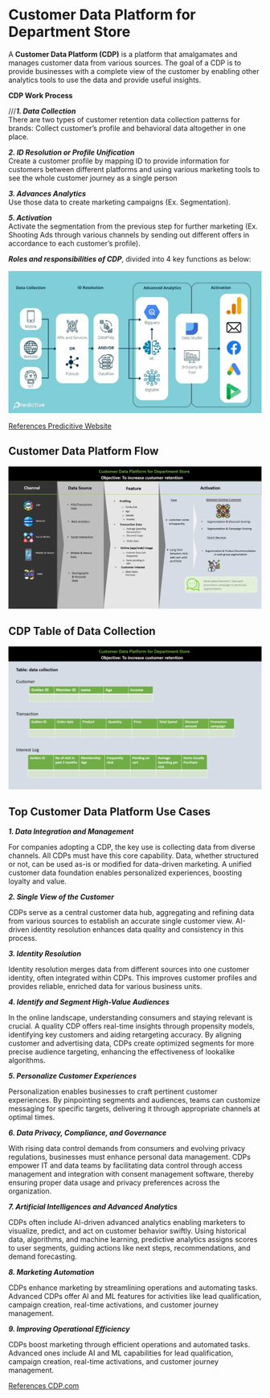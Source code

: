 # Customer Data Platform for Department Store     
A **Customer Data Platform (CDP)** is a platform that amalgamates and manages customer data from various sources. The goal of a CDP is to provide businesses with a complete view of the customer by enabling other analytics tools to use the data and provide useful insights.     


**CDP Work Process**     

///***1. Data Collection***     
There are two types of customer retention data collection patterns for brands: Collect customer’s profile and behavioral data altogether in one place.     

***2. ID Resolution or Profile Unification***     
Create a customer profile by mapping ID to provide information for customers between different platforms and using various marketing tools to see the whole customer journey as a single person     

***3. Advances Analytics***     
Use those data to create marketing campaigns (Ex. Segmentation).

***5. Activation***     
Activate the segmentation from the previous step for further marketing (Ex. Shooting Ads through various channels by sending out different offers in accordance to each customer’s profile).   

***Roles and responsibilities of CDP***, divided into 4 key functions as below:      

![CDP Flow](https://github.com/Pinnun/MADT8101-Seminar-in-Advanced-Analytic/blob/c8e0ff630862c44175f93cd3205cbbe128e52eed/1%20Customer%20Data%20Platform/Raw%20Data/CDP%20RR.png)     

[References Predicitive Website](https://www.salesforce.com/ap/resources/guides/getting-started-with-a-customer-data-platform/)     


## Customer Data Platform Flow
![CDP Flow](https://github.com/Pinnun/MADT8101-Seminar-in-Advanced-Analytic/blob/1a76e48cbf53ad34361745ac29dd77ece66f35b0/1%20Customer%20Data%20Platform/Raw%20Data/CDP%20Flow.png)

## CDP Table of Data Collection
![CDP Data Collection](https://github.com/Pinnun/MADT8101-Seminar-in-Advanced-Analytic/blob/8ff4ef508180fa808fd4fe1508e9a1aab965450c/1%20Customer%20Data%20Platform/Raw%20Data/CDP%20Table%20of%20Data%20Collection.png)

## Top Customer Data Platform Use Cases     
***1.  Data Integration and Management***     
   
   For companies adopting a CDP, the key use is collecting data from diverse channels. All CDPs must have this core capability. Data, whether structured or not, can be used as-is or modified for data-driven marketing. A unified customer data foundation enables personalized experiences, boosting loyalty and value.

***2.  Single View of the Customer***     
   
   CDPs serve as a central customer data hub, aggregating and refining data from various sources to establish an accurate single customer view. AI-driven identity resolution enhances data quality and consistency in this process.     

***3.  Identity Resolution***     
   
   Identity resolution merges data from different sources into one customer identity, often integrated within CDPs. This improves customer profiles and provides reliable, enriched data for various business units.

***4.  Identify and Segment High-Value Audiences***     
   
   In the online landscape, understanding consumers and staying relevant is crucial. A quality CDP offers real-time insights through propensity models, identifying key customers and aiding retargeting accuracy. By aligning customer and advertising data, CDPs create optimized segments for more precise audience targeting, enhancing the effectiveness of lookalike algorithms.

***5.  Personalize Customer Experiences***
    
   Personalization enables businesses to craft pertinent customer experiences. By pinpointing segments and audiences, teams can customize messaging for specific targets, delivering it through appropriate channels at optimal times.

***6.  Data Privacy, Compliance, and Governance***
    
   With rising data control demands from consumers and evolving privacy regulations, businesses must enhance personal data management. CDPs empower IT and data teams by facilitating data control through access management and integration with consent management software, thereby ensuring proper data usage and privacy preferences across the organization.

***7.  Artificial Intelligences and Advanced Analytics***
    
   CDPs often include AI-driven advanced analytics enabling marketers to visualize, predict, and act on customer behavior swiftly. Using historical data, algorithms, and machine learning, predictive analytics assigns scores to user segments, guiding actions like next steps, recommendations, and demand forecasting.

***8.  Marketing Automation***
    
   CDPs enhance marketing by streamlining operations and automating tasks. Advanced CDPs offer AI and ML features for activities like lead qualification, campaign creation, real-time activations, and customer journey management.

***9. Improving Operational Efficiency***

   CDPs boost marketing through efficient operations and automated tasks. Advanced ones include AI and ML capabilities for lead qualification, campaign creation, real-time activations, and customer journey management.     
   

[References CDP.com](https://cdp.com/articles/how-to-develop-cdp-use-cases/)
